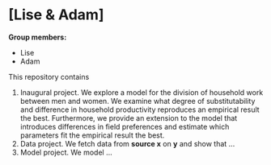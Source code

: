 # \[Lise & Adam\]

**Group members:**
- Lise  
- Adam

This repository contains  
1. Inaugural project. We explore a model for the division of household work between men and women. We examine what degree of substitutability and difference in household productivity reproduces an empirical result the best. Furthermore, we provide an extension to the model that introduces differences in field preferences and estimate which parameters fit the empirical result the best.
2. Data project. We fetch data from **source x** on **y** and show that ...
3. Model project. We model ...
